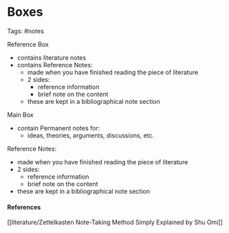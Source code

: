 # Boxes
Tags: #notes

Reference Box
- contains literature notes
- contains Reference Notes:
	- made when you have 	finished reading the piece of literature
	- 2 sides:
		- reference information
		- brief note on the content
	- these are kept in a bibliographical note section

Main Box
- contain Permanent notes for:
	- ideas, theories, arguments, discussions, etc.

Reference Notes:
- made when you have finished reading the piece of literature
- 2 sides:
	- reference information
	- brief note on the content
- these are kept in a bibliographical note section


#### References
[[literature/Zettelkasten Note-Taking Method Simply Explained by Shu Omi]]